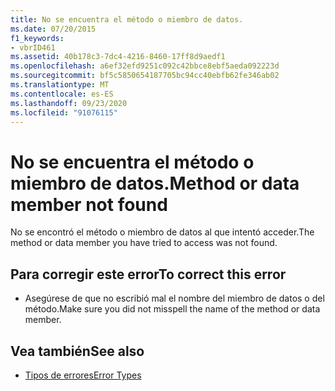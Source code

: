 ```yaml
---
title: No se encuentra el método o miembro de datos.
ms.date: 07/20/2015
f1_keywords:
- vbrID461
ms.assetid: 40b178c3-7dc4-4216-8460-17ff8d9aedf1
ms.openlocfilehash: a6ef32efd9251c092c42bbce8ebf5aeda092223d
ms.sourcegitcommit: bf5c5850654187705bc94cc40ebfb62fe346ab02
ms.translationtype: MT
ms.contentlocale: es-ES
ms.lasthandoff: 09/23/2020
ms.locfileid: "91076115"
---
```

# <a name="method-or-data-member-not-found"></a><span data-ttu-id="f055c-102">No se encuentra el método o miembro de datos.</span><span class="sxs-lookup"><span data-stu-id="f055c-102">Method or data member not found</span></span>

<span data-ttu-id="f055c-103">No se encontró el método o miembro de datos al que intentó acceder.</span><span class="sxs-lookup"><span data-stu-id="f055c-103">The method or data member you have tried to access was not found.</span></span>  
  
## <a name="to-correct-this-error"></a><span data-ttu-id="f055c-104">Para corregir este error</span><span class="sxs-lookup"><span data-stu-id="f055c-104">To correct this error</span></span>  
  
- <span data-ttu-id="f055c-105">Asegúrese de que no escribió mal el nombre del miembro de datos o del método.</span><span class="sxs-lookup"><span data-stu-id="f055c-105">Make sure you did not misspell the name of the method or data member.</span></span>  
  
## <a name="see-also"></a><span data-ttu-id="f055c-106">Vea también</span><span class="sxs-lookup"><span data-stu-id="f055c-106">See also</span></span>

- [<span data-ttu-id="f055c-107">Tipos de errores</span><span class="sxs-lookup"><span data-stu-id="f055c-107">Error Types</span></span>](../programming-guide/language-features/error-types.md)
